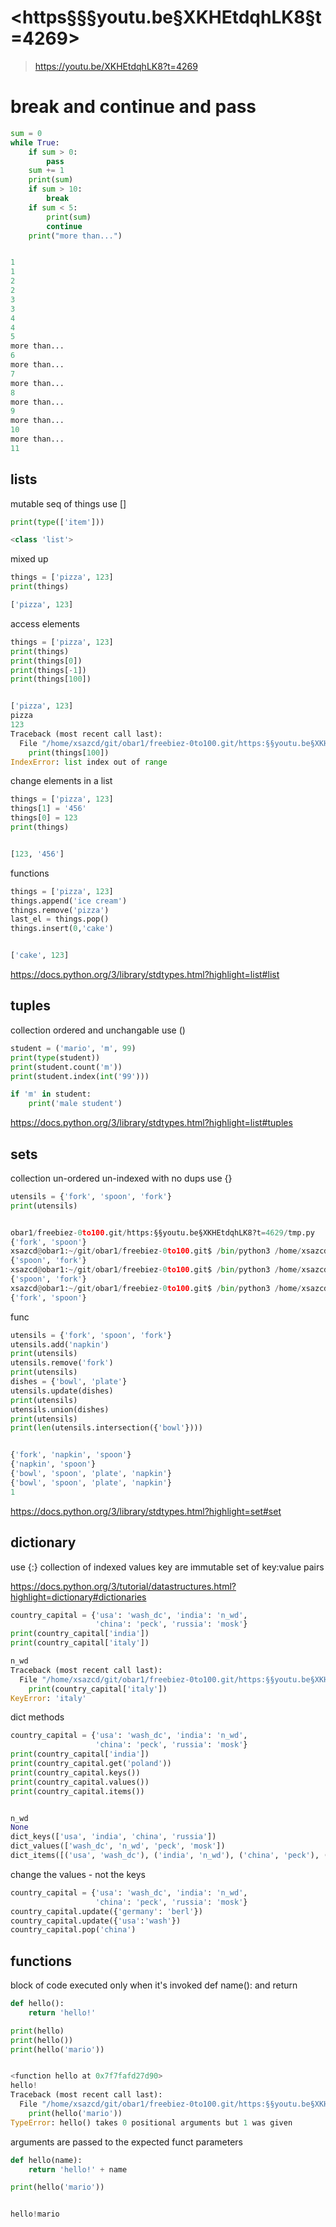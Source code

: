 # <https§§§youtu.be§XKHEtdqhLK8§t=4269>
> <https://youtu.be/XKHEtdqhLK8?t=4269>



# break and continue and pass

```py
sum = 0
while True:
    if sum > 0:
        pass
    sum += 1
    print(sum)
    if sum > 10:
        break
    if sum < 5:
        print(sum)
        continue
    print("more than...")


1
1
2
2
3
3
4
4
5
more than...
6
more than...
7
more than...
8
more than...
9
more than...
10
more than...
11
```

## lists

mutable seq of things
use [] 

```py
print(type(['item']))

<class 'list'>
```

mixed up

```py
things = ['pizza', 123]
print(things)

['pizza', 123]
```

access elements

```py
things = ['pizza', 123]
print(things)
print(things[0])
print(things[-1])
print(things[100])


['pizza', 123]
pizza
123
Traceback (most recent call last):
  File "/home/xsazcd/git/obar1/freebiez-0to100.git/https:§§youtu.be§XKHEtdqhLK8?t=4629/tmp.py", line 5, in <module>
    print(things[100])
IndexError: list index out of range

```

change elements in a list

```py
things = ['pizza', 123]
things[1] = '456'
things[0] = 123
print(things)


[123, '456']
```

functions 

```py
things = ['pizza', 123]
things.append('ice cream')
things.remove('pizza')
last_el = things.pop()
things.insert(0,'cake')


['cake', 123]
```

https://docs.python.org/3/library/stdtypes.html?highlight=list#list


## tuples

collection ordered and unchangable
use ()

```py
student = ('mario', 'm', 99)
print(type(student))
print(student.count('m'))
print(student.index(int('99')))

if 'm' in student:
    print('male student')
```

https://docs.python.org/3/library/stdtypes.html?highlight=list#tuples


## sets

collection un-ordered un-indexed with no dups
use  {}

```py
utensils = {'fork', 'spoon', 'fork'}
print(utensils)


obar1/freebiez-0to100.git/https:§§youtu.be§XKHEtdqhLK8?t=4629/tmp.py
{'fork', 'spoon'}
xsazcd@obar1:~/git/obar1/freebiez-0to100.git$ /bin/python3 /home/xsazcd/git/obar1/freebiez-0to100.git/https:§§youtu.be§XKHEtdqhLK8?t=4629/tmp.py
{'spoon', 'fork'}
xsazcd@obar1:~/git/obar1/freebiez-0to100.git$ /bin/python3 /home/xsazcd/git/obar1/freebiez-0to100.git/https:§§youtu.be§XKHEtdqhLK8?t=4629/tmp.py
{'spoon', 'fork'}
xsazcd@obar1:~/git/obar1/freebiez-0to100.git$ /bin/python3 /home/xsazcd/git/obar1/freebiez-0to100.git/https:§§youtu.be§XKHEtdqhLK8?t=4629/tmp.py
{'fork', 'spoon'}

```

func

```py
utensils = {'fork', 'spoon', 'fork'}
utensils.add('napkin')
print(utensils)
utensils.remove('fork')
print(utensils)
dishes = {'bowl', 'plate'}
utensils.update(dishes)
print(utensils)
utensils.union(dishes)
print(utensils)
print(len(utensils.intersection({'bowl'})))


{'fork', 'napkin', 'spoon'}
{'napkin', 'spoon'}
{'bowl', 'spoon', 'plate', 'napkin'}
{'bowl', 'spoon', 'plate', 'napkin'}
1
```

https://docs.python.org/3/library/stdtypes.html?highlight=set#set

## dictionary
use {:}
collection of indexed values
key are immutable
set of key:value pairs

https://docs.python.org/3/tutorial/datastructures.html?highlight=dictionary#dictionaries


```py
country_capital = {'usa': 'wash_dc', 'india': 'n_wd',
                   'china': 'peck', 'russia': 'mosk'}
print(country_capital['india'])
print(country_capital['italy'])

n_wd
Traceback (most recent call last):
  File "/home/xsazcd/git/obar1/freebiez-0to100.git/https:§§youtu.be§XKHEtdqhLK8?t=4629/tmp.py", line 4, in <module>
    print(country_capital['italy'])
KeyError: 'italy'
```

dict methods

```py
country_capital = {'usa': 'wash_dc', 'india': 'n_wd',
                   'china': 'peck', 'russia': 'mosk'}
print(country_capital['india'])
print(country_capital.get('poland'))
print(country_capital.keys())
print(country_capital.values())
print(country_capital.items())


n_wd
None
dict_keys(['usa', 'india', 'china', 'russia'])
dict_values(['wash_dc', 'n_wd', 'peck', 'mosk'])
dict_items([('usa', 'wash_dc'), ('india', 'n_wd'), ('china', 'peck'), ('russia', 'mosk')])

```

change the values - not the keys

```py
country_capital = {'usa': 'wash_dc', 'india': 'n_wd',
                   'china': 'peck', 'russia': 'mosk'}
country_capital.update({'germany': 'berl'})
country_capital.update({'usa':'wash'})
country_capital.pop('china')

```

## functions

block of code executed only when it's invoked
def name(): and return

```py
def hello():
    return 'hello!'

print(hello)
print(hello())
print(hello('mario'))


<function hello at 0x7f7fafd27d90>
hello!
Traceback (most recent call last):
  File "/home/xsazcd/git/obar1/freebiez-0to100.git/https:§§youtu.be§XKHEtdqhLK8?t=4629/tmp.py", line 6, in <module>
    print(hello('mario'))
TypeError: hello() takes 0 positional arguments but 1 was given

```

arguments are passed to the expected funct parameters

```py
def hello(name):
    return 'hello!' + name

print(hello('mario'))


hello!mario
```
